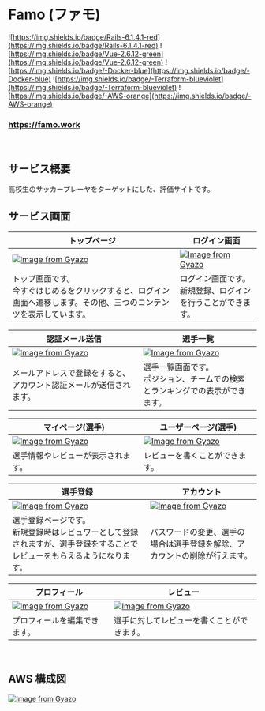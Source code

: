 # Famo (ファモ)
![https://img.shields.io/badge/Rails-6.1.4.1-red](https://img.shields.io/badge/Rails-6.1.4.1-red)
![https://img.shields.io/badge/Vue-2.6.12-green](https://img.shields.io/badge/Vue-2.6.12-green)
![https://img.shields.io/badge/-Docker-blue](https://img.shields.io/badge/-Docker-blue)
![https://img.shields.io/badge/-Terraform-blueviolet](https://img.shields.io/badge/-Terraform-blueviolet)
![https://img.shields.io/badge/-AWS-orange](https://img.shields.io/badge/-AWS-orange)

### **https://famo.work** 
<br>

## サービス概要
高校生のサッカープレーヤをターゲットにした、評価サイトです。
<br>

## サービス画面
| トップページ | ログイン画面 |
| --- | --- |
| [![Image from Gyazo](https://i.gyazo.com/4ab87f9790e682e0551acfc7b0633b3b.png)](https://gyazo.com/4ab87f9790e682e0551acfc7b0633b3b) | [![Image from Gyazo](https://i.gyazo.com/9bd245f6d3d64ffd8a19abfae7e1156c.png)](https://gyazo.com/9bd245f6d3d64ffd8a19abfae7e1156c) |
|トップ画面です。<br>今すぐはじめるをクリックすると、ログイン画面へ遷移します。その他、三つのコンテンツを表示しています。| ログイン画面です。<br>新規登録、ログインを行うことができます。 |

| 認証メール送信 | 選手一覧 |
| --- | --- |
| [![Image from Gyazo](https://i.gyazo.com/7543e7b6e5cbea0944be6a6366f9c761.png)](https://gyazo.com/7543e7b6e5cbea0944be6a6366f9c761) | [![Image from Gyazo](https://i.gyazo.com/930cd56fafc514c0905adfd165169f25.png)](https://gyazo.com/930cd56fafc514c0905adfd165169f25) |
| メールアドレスで登録をすると、アカウント認証メールが送信されます。 | 選手一覧画面です。<br>ポジション、チームでの検索とランキングでの表示ができます。 |


| マイページ(選手) | ユーザーページ(選手) |
| --- | --- |
| [![Image from Gyazo](https://i.gyazo.com/9b1994c377f916b581319940d4a5ba3e.png)](https://gyazo.com/9b1994c377f916b581319940d4a5ba3e) | [![Image from Gyazo](https://i.gyazo.com/9b913daa957a6af2e5373373504822d7.png)](https://gyazo.com/9b913daa957a6af2e5373373504822d7) |
| 選手情報やレビューが表示されます。 | レビューを書くことができます。 |


| 選手登録 | アカウント |
| --- | --- |
| [![Image from Gyazo](https://i.gyazo.com/5a380a2d826df3302489a92e5e2e2d09.png)](https://gyazo.com/5a380a2d826df3302489a92e5e2e2d09) | [![Image from Gyazo](https://i.gyazo.com/87927d9af76f2acaa3b3e38e40c82560.png)](https://gyazo.com/87927d9af76f2acaa3b3e38e40c82560) |
| 選手登録ページです。<br>新規登録時はレビュワーとして登録されますが、選手登録をすることでレビューをもらえるようになります。 | パスワードの変更、選手の場合は選手登録を解除、アカウントの削除が行えます。 |

| プロフィール | レビュー |
| --- | --- |
| [![Image from Gyazo](https://i.gyazo.com/db1d82f33e0738d4d77f38ab081645b4.png)](https://gyazo.com/db1d82f33e0738d4d77f38ab081645b4) | [![Image from Gyazo](https://i.gyazo.com/aa8c720474e14bf0554d607dda3f2978.png)](https://gyazo.com/aa8c720474e14bf0554d607dda3f2978) | 
| プロフィールを編集できます。 | 選手に対してレビューを書くことができます。 |
<br>

## AWS 構成図
[![Image from Gyazo](https://i.gyazo.com/a865d472f2401d6fe5d51e5d1a107f94.png)](https://gyazo.com/a865d472f2401d6fe5d51e5d1a107f94)